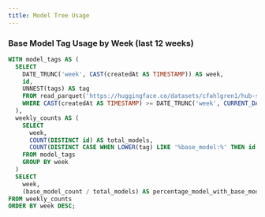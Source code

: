 ```yaml
---
title: Model Tree Usage
---
```


### Base Model Tag Usage by Week (last 12 weeks)

```sql model_tree_usage
WITH model_tags AS (
  SELECT 
    DATE_TRUNC('week', CAST(createdAt AS TIMESTAMP)) AS week,
    id,
    UNNEST(tags) AS tag
    FROM read_parquet('https://huggingface.co/datasets/cfahlgren1/hub-stats/resolve/refs%2Fconvert%2Fparquet/models/train/0000.parquet?download=true')
    WHERE CAST(createdAt AS TIMESTAMP) >= DATE_TRUNC('week', CURRENT_DATE) - INTERVAL '12 weeks'
  ),
  weekly_counts AS (
    SELECT 
      week,
      COUNT(DISTINCT id) AS total_models,
      COUNT(DISTINCT CASE WHEN LOWER(tag) LIKE '%base_model:%' THEN id END) AS base_model_count
    FROM model_tags
    GROUP BY week
  )
  SELECT 
    week,
    (base_model_count / total_models) AS percentage_model_with_base_model_tag
FROM weekly_counts
ORDER BY week DESC;
```


<BarChart 
    data={model_tree_usage}
    x=week
    y=percentage_model_with_base_model_tag
    yFmt=pct
    yTickMarks=true
    labels=true
    yMax=1
/>